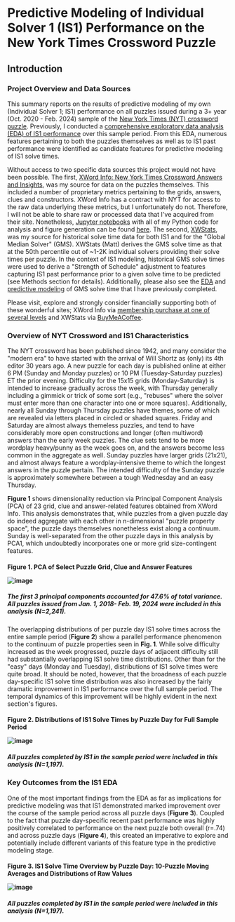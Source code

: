 # Predictive Modeling of Individual Solver 1 (IS1) Performance on the New York Times Crossword Puzzle

## Introduction

### Project Overview and Data Sources
This summary reports on the results of predictive modeling of my own (Individual Solver 1; IS1) performance on all puzzles issued during a 3+ year (Oct. 2020 - Feb. 2024) sample of the [New York Times (NYT) crossword puzzle](https://www.nytimes.com/crosswords). Previously, I conducted a [comprehensive exploratory data analysis (EDA) of IS1 performance](https://github.com/ursus-maritimus-714/NYT-XWord-EDA-Individual-Solver-1/blob/main/README.md) over this sample period. From this EDA, numerous features pertaining to both the puzzles themselves as well as to IS1 past performance were identified as candidate features for predictive modeling of IS1 solve times.    

Without access to two specific data sources this project would not have been possible. The first, [XWord Info: New York Times Crossword Answers and Insights](https://www.xwordinfo.com/), was my source for data on the puzzles themselves. This included a number of proprietary metrics pertaining to the grids, answers, clues and constructors. XWord Info has a contract with NYT for access to the raw data underlying these metrics, but I unfortunately do not. Therefore, I will not be able to share raw or processed data that I've acquired from their site. Nonetheless, [Jupyter notebooks](https://jupyter.org/) with all of my Python code for analysis and figure generation can be found [here](https://github.com/ursus-maritimus-714/NYT-XWord-Modeling-Individual-Solver-1/tree/main/notebooks). The second, [XWStats](xwstats.com), was my source for historical solve time data for both IS1 and for the "Global Median Solver" (GMS). XWStats (Matt) derives the GMS solve time as that at the 50th percentile out of ~1-2K individual solvers providing their solve times per puzzle. In the context of IS1 modeling, historical GMS solve times were used to derive a "Strength of Schedule" adjustment to features capturing IS1 past performance prior to a given solve time to be predicted (see Methods section for details). Additionally, please also see the [EDA](https://github.com/ursus-maritimus-714/NYT-XWord-EDA-Global-Median-Solver?tab=readme-ov-file#readme) and [predictive modeling](https://github.com/ursus-maritimus-714/NYT-XWord-Modeling-Global-Median-Solver/blob/main/README.md) of GMS solve time that I have previously completed. 

Please visit, explore and strongly consider financially supporting both of these wonderful sites; XWord Info via [membership purchase at one of several levels](https://www.xwordinfo.com/Pay) and XWStats via [BuyMeACoffee](https://www.buymeacoffee.com/xwstats). 

### Overview of NYT Crossword and IS1 Characteristics
The NYT crossword has been published since 1942, and many consider the "modern era" to have started with the arrival of Will Shortz as (only) its 4th editor 30 years ago. A new puzzle for each day is published online at either 6 PM (Sunday and Monday puzzles) or 10 PM (Tuesday-Saturday puzzles) ET the prior evening. Difficulty for the 15x15 grids (Monday-Saturday) is intended to increase gradually across the week, with Thursday generally including a gimmick or trick of some sort (e.g., "rebuses" where the solver must enter more than one character into one or more squares). Additionally, nearly all Sunday through Thursday puzzles have themes, some of which are revealed via letters placed in circled or shaded squares. Friday and Saturday are almost always themeless puzzles, and tend to have considerably more open constructions and longer (often multiword) answers than the early week puzzles. The clue sets tend to be more wordplay heavy/punny as the week goes on, and the answers become less common in the aggregate as well. Sunday puzzles have larger grids (21x21), and almost always feature a wordplay-intensive theme to which the longest answers in the puzzle pertain. The intended difficulty of the Sunday puzzle is approximately somewhere between a tough Wednesday and an easy Thursday. 

**Figure 1** shows dimensionality reduction via Principal Component Analysis (PCA) of 23 grid, clue and answer-related features obtained from XWord Info. This analysis demonstrates that, while puzzles from a given puzzle day do indeed aggregate with each other in n-dimensional "puzzle property space", the puzzle days themselves nonetheless exist along a continuum. Sunday is well-separated from the other puzzle days in this analysis by PCA1, which undoubtedly incorporates one or more grid size-contingent features.   

**<h4>Figure 1. PCA of Select Puzzle Grid, Clue and Answer Features**                                                                  

![image](https://github.com/ursus-maritimus-714/NYT-XWord-Modeling-Individual-Solver-1/assets/90933302/5fa4537f-1f50-4383-ac3a-833620347070)
*<h5>The first 3 principal components accounted for 47.6% of total variance. All puzzles issued from Jan. 1, 2018- Feb. 19, 2024 were included in this analysis (N=2,241).*
###

The overlapping distributions of per puzzle day IS1 solve times across the entire sample period (**Figure 2**) show a parallel performance phenomenon to the continuum of puzzle properties seen in **Fig. 1**. While solve difficulty increased as the week progressed, puzzle days of adjacent difficulty still had substantially overlapping IS1 solve time distributions. Other than for the "easy" days (Monday and Tuesday), distributions of IS1 solve times were quite broad. It should be noted, however, that the broadness of each puzzle day-specific IS1 solve time distribution was also increased by the fairly dramatic improvement in IS1 performance over the full sample period. The temporal dynamics of this improvement will be highly evident in the next section's figures.     

**<h4>Figure 2. Distributions of IS1 Solve Times by Puzzle Day for Full Sample Period**                   

![image](https://github.com/ursus-maritimus-714/NYT-XWord-Modeling-Individual-Solver-1/assets/90933302/120f724e-3782-47f2-948b-cbaa2f17911e)
*<h5>All puzzles completed by IS1 in the sample period were included in this analysis (N=1,197).* 

### Key Outcomes from the IS1 EDA

One of the most important findings from the EDA as far as implications for predictive modeling was that IS1 demonstrated marked improvement over the course of the sample period across all puzzle days (**Figure 3**). Coupled to the fact that puzzle day-specific recent past performance was highly positively correlated to performance on the next puzzle both overall (r=.74) and across puzzle days (**Figure 4**), this created an imperative to explore and potentially include different variants of this feature type in the predictive modeling stage.    

**<h4>Figure 3. IS1 Solve Time Overview by Puzzle Day: 10-Puzzle Moving Averages and Distributions of Raw Values**

![image](https://github.com/ursus-maritimus-714/NYT-XWord-Modeling-Individual-Solver-1/assets/90933302/3366123c-350a-42f8-908d-9a2a79debd97)
*<h5>All puzzles completed by IS1 in the sample period were included in this analysis (N=1,197).* 



